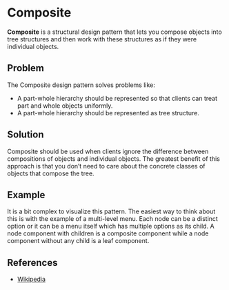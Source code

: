 # Composite


**Composite** is a structural design pattern that lets you compose objects into tree structures and then work with these structures as if they were individual objects.

## Problem
The Composite design pattern solves problems like:

- A part-whole hierarchy should be represented so that clients can treat part and whole objects uniformly.
- A part-whole hierarchy should be represented as tree structure.

## Solution
Composite should be used when clients ignore the difference between compositions of objects and individual objects. The greatest benefit of this approach is that you don’t need to care about the concrete classes of objects that compose the tree.

## Example
It is a bit complex to visualize this pattern. The easiest way to think about this is with the example of a multi-level menu. Each node can be a distinct option or it can be a menu itself which has multiple options as its child. A node component with children is a composite component while a node component without any child is a leaf component.

## References

- [Wikipedia](https://en.wikipedia.org/wiki/Composite_pattern)